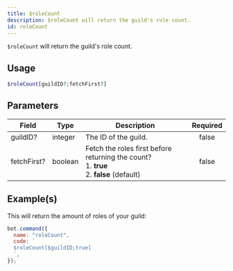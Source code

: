 ```yaml
---
title: $roleCount
description: $roleCount will return the guild's role count.
id: roleCount
---
```


`$roleCount` will return the guild's role count.

## Usage

```php
$roleCount[guildID?;fetchFirst?]
```

## Parameters

| Field       | Type    | Description                                                                                        | Required |
| ----------- | ------- | -------------------------------------------------------------------------------------------------- | :------: |
| guildID?    | integer | The ID of the guild.                                                                               |  false   |
| fetchFirst? | boolean | Fetch the roles first before returning the count? <br /> 1. **true** <br /> 2. **false** (default) |  false   |

## Example(s)

This will return the amount of roles of your guild:

```javascript
bot.command({
  name: "roleCount",
  code: `
  $roleCount[$guildID;true]
  `,
});
```
